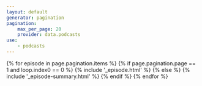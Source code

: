 ```yaml
---
layout: default
generator: pagination
pagination:
    max_per_page: 20
    provider: data.podcasts
use:
    - podcasts
---
```


{% for episode in page.pagination.items %}
    {% if page.pagination.page == 1 and loop.index0 == 0 %}
        {% include '_episode.html' %}
    {% else %}
        {% include '_episode-summary.html' %}
    {% endif %}
{% endfor %}
